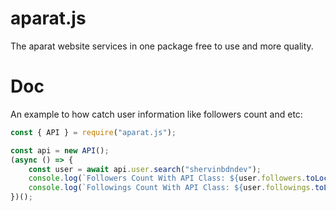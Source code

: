 # aparat.js
The aparat website services in one package free to use and more quality.


# Doc
An example to how catch user information like followers count and etc:
```js
const { API } = require("aparat.js");

const api = new API();
(async () => {
    const user = await api.user.search("shervinbdndev");
    console.log(`Followers Count With API Class: ${user.followers.toLocaleString()}`);
    console.log(`Followings Count With API Class: ${user.followings.toLocaleString()}`);
})();
```